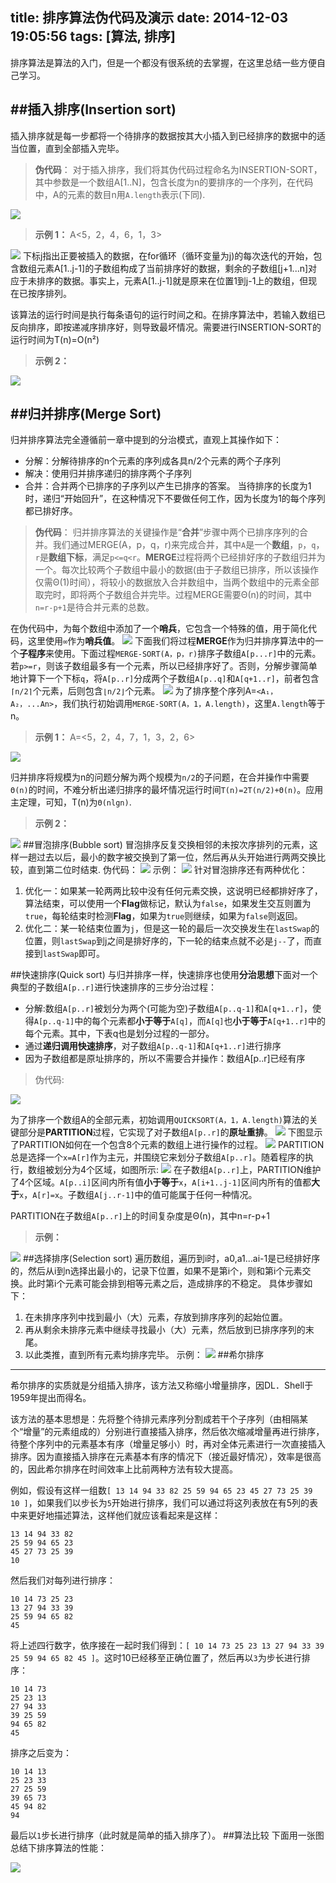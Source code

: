 title: 排序算法伪代码及演示
date: 2014-12-03 19:05:56
tags: [算法, 排序]
---

排序算法是算法的入门，但是一个都没有很系统的去掌握，在这里总结一些方便自己学习。

##插入排序(Insertion sort)
---
插入排序就是每一步都将一个待排序的数据按其大小插入到已经排序的数据中的适当位置，直到全部插入完毕。
>**伪代码**：
对于插入排序，我们将其伪代码过程命名为INSERTION-SORT，其中参数是一个数组A[1..N]，包含长度为n的要排序的一个序列，在代码中，A的元素的数目n用`A.length`表示(下同).

![][1]

>**示例 1：**
A<5，2，4，6，1，3>

![][2]
下标j指出正要被插入的数据，在for循环（循环变量为j)的每次迭代的开始，包含数组元素A[1..j-1]的子数组构成了当前排序好的数据，剩余的子数组[j+1...n]对应于未排序的数据。事实上，元素A[1..j-1]就是原来在位置1到j-1上的数组，但现在已按序排列。

该算法的运行时间是执行每条语句的运行时间之和。在排序算法中，若输入数组已反向排序，即按递减序排序好，则导致最坏情况。需要进行INSERTION-SORT的运行时间为T(n)=O(n²)

>**示例 2：**

![][3]

##归并排序(Merge Sort)
---
归并排序算法完全遵循前一章中提到的分治模式，直观上其操作如下：

 - 分解：分解待排序的n个元素的序列成各具n/2个元素的两个子序列
 - 解决：使用归并排序递归的排序两个子序列
 - 合并：合并两个已排序的子序列以产生已排序的答案。
当待排序的长度为1时，递归“开始回升”，在这种情况下不要做任何工作，因为长度为1的每个序列都已排好序。

>**伪代码**：
归并排序算法的关键操作是“**合并**”步骤中两个已排序序列的合并。我们通过MERGE(A，p，q，r)来完成合并，其中`A`是一个**数组**，`p`，`q`，`r`是**数组下标**，满足`p<=q<r`。**MERGE**过程将两个已经排好序的子数组归并为一个。每次比较两个子数组中最小的数据(由于子数组已排序，所以该操作仅需Θ(1)时间），将较小的数据放入合并数组中，当两个数组中的元素全部取完时，即将两个子数组合并完毕。过程MERGE需要Θ(n)的时间，其中`n=r-p+1`是待合并元素的总数。

在伪代码中，为每个数组中添加了一个**哨兵**，它包含一个特殊的值，用于简化代码，这里使用`∞`作为**哨兵值**。
![][4]
下面我们将过程**MERGE**作为归并排序算法中的一个**子程序**来使用。下面过程`MERGE-SORT(A，p，r)`排序子数组`A[p...r]`中的元素。若`p>=r`，则该子数组最多有一个元素，所以已经排序好了。否则，分解步骤简单地计算下一个下标`q`，将`A[p..r]`分成两个子数组`A[p..q]`和`A[q+1..r]`，前者包含`⌈n/2⌉`个元素，后则包含`⌊n/2⌋`个元素。
![][5]
为了排序整个序列A=`<A₁，A₂，...An>`，我们执行初始调用`MERGE-SORT(A，1，A.length)`，这里`A.length`等于n。

>**示例 1：**
A=<5，2，4，7，1，3，2，6>

![][6]

归并排序将规模为n的问题分解为两个规模为`n/2`的子问题，在合并操作中需要`Θ(n)`的时间，不难分析出递归排序的最坏情况运行时间`T(n)=2T(n/2)+Θ(n)`。应用主定理，可知，T(n)为`Θ(nlgn)`.

>**示例 2：**

![][7]
##冒泡排序(Bubble sort)
冒泡排序反复交换相邻的未按次序排列的元素，这样一趟过去以后，最小的数字被交换到了第一位，然后再从头开始进行两两交换比较，直到第二位时结束.
伪代码：
![][8]
示例：
![][9]
针对冒泡排序还有两种优化：

 1. 优化一：如果某一轮两两比较中没有任何元素交换，这说明已经都排好序了，算法结束，可以使用一个**Flag**做标记，默认为`false`，如果发生交互则置为`true`，每轮结束时检测**Flag**，如果为`true`则继续，如果为`false`则返回。
 2. 优化二：某一轮结束位置为`j`，但是这一轮的最后一次交换发生在`lastSwap`的位置，则`lastSwap`到j之间是排好序的，下一轮的结束点就不必是`j--`了，而直接到`lastSwap`即可。

 ##快速排序(Quick sort)
与归并排序一样，快速排序也使用**分治思想**下面对一个典型的子数组`A[p..r]`进行快速排序的三步分治过程：

 - 分解:数组`A[p..r]`被划分为两个(可能为空)子数组`A[p..q-1]`和`A[q+1..r]`，使得`A[p..q-1]`中的每个元素都**小于等于**`A[q]`，而`A[q]`也**小于等于**`A[q+1..r]`中的每个元素。其中，下表q也是划分过程的一部分。
 - 通过**递归调用快速排序**，对子数组`A[p..q-1]`和`A[q+1..r]`进行排序
 - 因为子数组都是原址排序的，所以不需要合并操作：数组A[p..r]已经有序

 >伪代码:

![][10]

为了排序一个数组A的全部元素，初始调用`QUICKSORT(A，1，A.length)`算法的关键部分是**PARTITION**过程，它实现了对子数组`A[p..r]`的**原址重排**。
![][11]
下图显示了PARTITION如何在一个包含8个元素的数组上进行操作的过程。
![][12]
PARTITION总是选择一个`x=A[r]`作为主元，并围绕它来划分子数组`A[p..r]`。随着程序的执行，数组被划分为4个区域，如图所示:
![][13]
在子数组`A[p..r]`上，PARTITION维护了4个区域。`A[p..i]`区间内所有值**小于等于**`x`，`A[i+1..j-1]`区间内所有的值都**大于**`x`，`A[r]=x`。子数组`A[j..r-1]`中的值可能属于任何一种情况。

PARTITION在子数组`A[p..r]`上的时间复杂度是Θ(n)，其中n=r-p+1

>**示例：**

![][14]
##选择排序(Selection sort)
 遍历数组，遍历到i时，a0,a1...ai-1是已经排好序的，然后从i到n选择出最小的，记录下位置，如果不是第i个，则和第i个元素交换。此时第i个元素可能会排到相等元素之后，造成排序的不稳定。
 具体步骤如下：

 1. 在未排序序列中找到最小（大）元素，存放到排序序列的起始位置。
 2. 再从剩余未排序元素中继续寻找最小（大）元素，然后放到已排序序列的末尾。
 3. 以此类推，直到所有元素均排序完毕。
示例：
![][15]
 ##希尔排序
---
希尔排序的实质就是分组插入排序，该方法又称缩小增量排序，因DL．Shell于1959年提出而得名。

该方法的基本思想是：先将整个待排元素序列分割成若干个子序列（由相隔某个“增量”的元素组成的）分别进行直接插入排序，然后依次缩减增量再进行排序，待整个序列中的元素基本有序（增量足够小）时，再对全体元素进行一次直接插入排序。因为直接插入排序在元素基本有序的情况下（接近最好情况），效率是很高的，因此希尔排序在时间效率上比前两种方法有较大提高。

例如，假设有这样一组数`[ 13 14 94 33 82 25 59 94 65 23 45 27 73 25 39 10 ]`，如果我们以步长为`5`开始进行排序，我们可以通过将这列表放在有5列的表中来更好地描述算法，这样他们就应该看起来是这样：

    13 14 94 33 82
    25 59 94 65 23
    45 27 73 25 39
    10

然后我们对每列进行排序：

    10 14 73 25 23
    13 27 94 33 39
    25 59 94 65 82
    45

将上述四行数字，依序接在一起时我们得到：`[ 10 14 73 25 23 13 27 94 33 39 25 59 94 65 82 45 ]`。这时10已经移至正确位置了，然后再以`3`为步长进行排序：

    10 14 73
    25 23 13
    27 94 33
    39 25 59
    94 65 82
    45

排序之后变为：

    10 14 13
    25 23 33
    27 25 59
    39 65 73
    45 94 82
    94

最后以`1`步长进行排序（此时就是简单的插入排序了）。
##算法比较
下面用一张图总结下排序算法的性能：

![][16]


  [1]: http://larryimage.qiniudn.com/%E6%8F%92%E5%85%A5%E6%8E%92%E5%BA%8F.png
  [2]: http://larryimage.qiniudn.com/%E6%8F%92%E5%85%A5%E6%8E%92%E5%BA%8F%E7%A4%BA%E4%BE%8B.png
  [3]: http://larryimage.qiniudn.com/insertion%20sort.gif
  [4]: http://larryimage.qiniudn.com/algo2-3.png
  [5]: http://larryimage.qiniudn.com/algo2-4.png
  [6]: http://larryimage.qiniudn.com/algo2-5.png
  [7]: http://larryimage.qiniudn.com/merge%20sort.gif
  [8]: http://larryimage.qiniudn.com/algo2-6.png
  [9]: http://larryimage.qiniudn.com/%E5%86%92%E6%B3%A1%E6%8E%92%E5%BA%8F.gif
  [10]: http://larryimage.qiniudn.com/algo2-14.png
  [11]: http://larryimage.qiniudn.com/algo2-15.png
  [12]: http://larryimage.qiniudn.com/algo2-16.png
  [13]: http://larryimage.qiniudn.com/algo2-17.png
  [14]: http://larryimage.qiniudn.com/Quicksort-example.gif
  [15]: http://larryimage.qiniudn.com/%E9%80%89%E6%8B%A9%E6%8E%92%E5%BA%8F.gif
  [16]: http://larryimage.qiniudn.com/%E7%AE%97%E6%B3%95%E6%AF%94%E8%BE%83.jpg